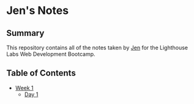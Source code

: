# Jen's Notes

## Summary 

This repository contains all of the notes taken by [Jen](https://github.com/manwelja) for the Lighthouse Labs Web Development Bootcamp.

## Table of Contents

* [Week 1](Week_1)
  * [Day 1](/Week_1/Day_1)